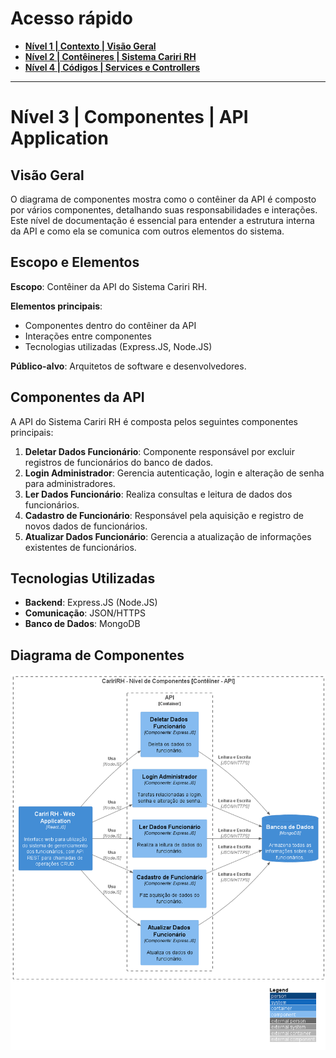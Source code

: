 # Acesso rápido

* [**Nível 1 | Contexto | Visão Geral**](/docs/nivel1-context.md)
* [**Nível 2 | Contêineres | Sistema Cariri RH**](/docs/Sistema%20Cariri%20RH/nivel2-conteiner.md)
* [**Nível 4 | Códigos | Services e Controllers**](/docs/Sistema%20Cariri%20RH/Aplicacao%20de%20API/Diagrama%20de%20Classes/nivel4-codes.md)
---

# Nível 3 | Componentes | API Application

## Visão Geral

O diagrama de componentes mostra como o contêiner da API é composto por vários componentes, detalhando suas responsabilidades e interações. Este nível de documentação é essencial para entender a estrutura interna da API e como ela se comunica com outros elementos do sistema.

## Escopo e Elementos

**Escopo**: Contêiner da API do Sistema Cariri RH.

**Elementos principais**: 
- Componentes dentro do contêiner da API
- Interações entre componentes
- Tecnologias utilizadas (Express.JS, Node.JS)

**Público-alvo**: Arquitetos de software e desenvolvedores.

## Componentes da API

A API do Sistema Cariri RH é composta pelos seguintes componentes principais:

1. **Deletar Dados Funcionário**: Componente responsável por excluir registros de funcionários do banco de dados.
2. **Login Administrador**: Gerencia autenticação, login e alteração de senha para administradores.
3. **Ler Dados Funcionário**: Realiza consultas e leitura de dados dos funcionários.
4. **Cadastro de Funcionário**: Responsável pela aquisição e registro de novos dados de funcionários.
5. **Atualizar Dados Funcionário**: Gerencia a atualização de informações existentes de funcionários.

## Tecnologias Utilizadas

- **Backend**: Express.JS (Node.JS)
- **Comunicação**: JSON/HTTPS
- **Banco de Dados**: MongoDB

## Diagrama de Componentes

![Diagrama de Componentes do Sistema Cariri RH](nivel3-componentes.png)